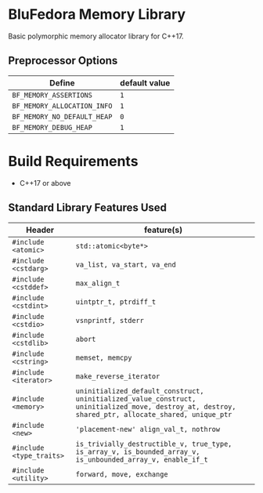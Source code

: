 # BluFedora Memory Library

Basic polymorphic memory allocator library for C++17.

## Preprocessor Options


| Define                      | default value |
| --------------------------- | ------------- |
| `BF_MEMORY_ASSERTIONS`      | `1`           |
| `BF_MEMORY_ALLOCATION_INFO` | `1`           |
| `BF_MEMORY_NO_DEFAULT_HEAP` | `0`           |
| `BF_MEMORY_DEBUG_HEAP`      | `1`           |

# Build Requirements

- C++17 or above

## Standard Library Features Used

| Header | feature(s) |
| ---- | ---- |
| `#include <atomic>` | `std::atomic<byte*>` |
| `#include <cstdarg>` | `va_list, va_start, va_end` |
| `#include <cstddef>` | `max_align_t` |
| `#include <cstdint>` | `uintptr_t, ptrdiff_t` |
| `#include <cstdio>` | `vsnprintf, stderr` |
| `#include <cstdlib>` | `abort` |
| `#include <cstring>` | `memset, memcpy` |
| `#include <iterator>` | `make_reverse_iterator` |
| `#include <memory>` | `uninitialized_default_construct, uninitialized_value_construct, uninitialized_move, destroy_at, destroy, shared_ptr, allocate_shared, unique_ptr` |
| `#include <new>` | `'placement-new' align_val_t, nothrow` |
| `#include <type_traits>` | `is_trivially_destructible_v, true_type, is_array_v, is_bounded_array_v, is_unbounded_array_v, enable_if_t` |
| `#include <utility>` | `forward, move, exchange` |
